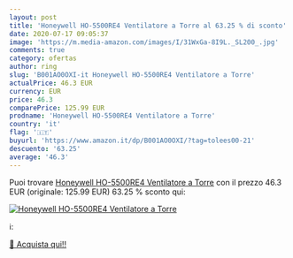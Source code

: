 ```yaml
---
layout: post
title: 'Honeywell HO-5500RE4 Ventilatore a Torre al 63.25 % di sconto'
date: 2020-07-17 09:05:37
image: 'https://m.media-amazon.com/images/I/31WxGa-8I9L._SL200_.jpg'
comments: true
category: ofertas
author: ring
slug: 'B001AO0OXI-it Honeywell HO-5500RE4 Ventilatore a Torre'
actualPrice: 46.3 EUR
currency: EUR
price: 46.3
comparePrice: 125.99 EUR
prodname: 'Honeywell HO-5500RE4 Ventilatore a Torre'
country: 'it'
flag: '🇮🇹'
buyurl: 'https://www.amazon.it/dp/B001AO0OXI/?tag=tolees00-21'
descuento: '63.25'
average: '46.3'
---
```


Puoi trovare [Honeywell HO-5500RE4 Ventilatore a Torre](https://www.amazon.it/dp/B001AO0OXI/?tag=tolees00-21) con il prezzo 46.3 EUR (originale: 125.99 EUR) 63.25 % sconto qui:

[![Honeywell HO-5500RE4 Ventilatore a Torre](https://m.media-amazon.com/images/I/31WxGa-8I9L._SL200_.jpg)](https://www.amazon.it/dp/B001AO0OXI/?tag=tolees00-21)

ℹ️:


[🛒 Acquista qui!!](https://www.amazon.it/dp/B001AO0OXI/?tag=tolees00-21)
